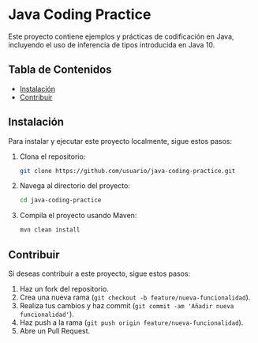 # Java Coding Practice
 
Este proyecto contiene ejemplos y prácticas de codificación en Java, incluyendo el uso de inferencia de tipos introducida en Java 10.
 
## Tabla de Contenidos
 
- [Instalación](#instalación)
- [Contribuir](#contribuir)
 
## Instalación
 
Para instalar y ejecutar este proyecto localmente, sigue estos pasos:
 
1. Clona el repositorio:

    ```bash
    git clone https://github.com/usuario/java-coding-practice.git
    ```
2. Navega al directorio del proyecto:

    ```bash
    cd java-coding-practice
    ```
3. Compila el proyecto usando Maven:

    ```bash
    mvn clean install
    ```

## Contribuir
 
Si deseas contribuir a este proyecto, sigue estos pasos:
 
1. Haz un fork del repositorio.
2. Crea una nueva rama (`git checkout -b feature/nueva-funcionalidad`).
3. Realiza tus cambios y haz commit (`git commit -am 'Añadir nueva funcionalidad'`).
4. Haz push a la rama (`git push origin feature/nueva-funcionalidad`).
5. Abre un Pull Request.
